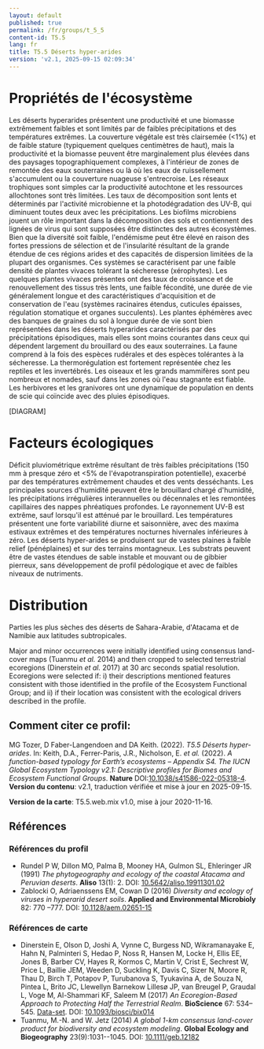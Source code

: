 ```yaml
---
layout: default
published: true
permalink: /fr/groups/t_5_5
content-id: T5.5
lang: fr
title: T5.5 Déserts hyper-arides
version: 'v2.1, 2025-09-15 02:09:34'
---
```




# Propriétés de l'écosystème
 
Les déserts hyperarides présentent une productivité et une biomasse
extrêmement faibles et sont limités par de faibles précipitations et des
températures extrêmes. La couverture végétale est très clairsemée (\<1%)
et de faible stature (typiquement quelques centimètres de haut), mais la
productivité et la biomasse peuvent être marginalement plus élevées dans
des paysages topographiquement complexes, à l\'intérieur de zones de
remontée des eaux souterraines ou là où les eaux de ruissellement
s\'accumulent ou la couverture nuageuse s\'entrecroise. Les réseaux
trophiques sont simples car la productivité autochtone et les ressources
allochtones sont très limitées. Les taux de décomposition sont lents et
déterminés par l\'activité microbienne et la photodégradation des UV-B,
qui diminuent toutes deux avec les précipitations. Les biofilms
microbiens jouent un rôle important dans la décomposition des sols et
contiennent des lignées de virus qui sont supposées être distinctes des
autres écosystèmes. Bien que la diversité soit faible, l\'endémisme peut
être élevé en raison des fortes pressions de sélection et de
l\'insularité résultant de la grande étendue de ces régions arides et
des capacités de dispersion limitées de la plupart des organismes. Ces
systèmes se caractérisent par une faible densité de plantes vivaces
tolérant la sécheresse (xérophytes). Les quelques plantes vivaces
présentes ont des taux de croissance et de renouvellement des tissus
très lents, une faible fécondité, une durée de vie généralement longue
et des caractéristiques d\'acquisition et de conservation de l\'eau
(systèmes racinaires étendus, cuticules épaisses, régulation stomatique
et organes succulents). Les plantes éphémères avec des banques de
graines du sol à longue durée de vie sont bien représentées dans les
déserts hyperarides caractérisés par des précipitations épisodiques,
mais elles sont moins courantes dans ceux qui dépendent largement du
brouillard ou des eaux souterraines. La faune comprend à la fois des
espèces rudérales et des espèces tolérantes à la sécheresse. La
thermorégulation est fortement représentée chez les reptiles et les
invertébrés. Les oiseaux et les grands mammifères sont peu nombreux et
nomades, sauf dans les zones où l\'eau stagnante est fiable. Les
herbivores et les granivores ont une dynamique de population en dents de
scie qui coïncide avec des pluies épisodiques.

[DIAGRAM]

# Facteurs écologiques
 
Déficit pluviométrique extrême résultant de très faibles précipitations
(150 mm à presque zéro et \<5% de l\'évapotranspiration potentielle),
exacerbé par des températures extrêmement chaudes et des vents
desséchants. Les principales sources d\'humidité peuvent être le
brouillard chargé d\'humidité, les précipitations irrégulières
interannuelles ou décennales et les remontées capillaires des nappes
phréatiques profondes. Le rayonnement UV-B est extrême, sauf lorsqu\'il
est atténué par le brouillard. Les températures présentent une forte
variabilité diurne et saisonnière, avec des maxima estivaux extrêmes et
des températures nocturnes hivernales inférieures à zéro. Les déserts
hyper-arides se produisent sur de vastes plaines à faible relief
(pénéplaines) et sur des terrains montagneux. Les substrats peuvent être
de vastes étendues de sable instable et mouvant ou de gibbier pierreux,
sans développement de profil pédologique et avec de faibles niveaux de
nutriments.
 
# Distribution
 
Parties les plus sèches des déserts de Sahara-Arabie, d\'Atacama et de
Namibie aux latitudes subtropicales.

Major and minor occurrences were initially identified using consensus land-cover maps (Tuanmu _et al._ 2014) and then cropped to selected terrestrial ecoregions (Dinerstein _et al._ 2017) at 30 arc seconds spatial resolution. Ecoregions were selected if: i) their descriptions mentioned features consistent with those identified in the profile of the Ecosystem Functional Group; and ii) if their location was consistent with the ecological drivers described in the profile.

## Comment citer ce profil:

MG Tozer, D Faber-Langendoen and DA Keith. (2022). *T5.5 Déserts hyper-arides*. In: Keith, D.A., Ferrer-Paris, J.R., Nicholson, E. *et al.* (2022). *A function-based typology for Earth’s ecosystems – Appendix S4. The IUCN Global Ecosystem Typology v2.1: Descriptive profiles for Biomes and Ecosystem Functional Groups*. **Nature** DOI:[10.1038/s41586-022-05318-4](https://doi.org/10.1038/s41586-022-05318-4).
**Version du contenu**: v2.1, traduction vérifiée et mise à jour en 2025-09-15.

**Version de la carte**: T5.5.web.mix v1.0, mise à jour 2020-11-16.

## Références

### Références du profil

* Rundel P W, Dillon MO, Palma B, Mooney HA, Gulmon SL, Ehleringer JR  (1991) *The phytogeography and ecology of the coastal Atacama and Peruvian deserts*. **Aliso** 13(1): 2. DOI: [10.5642/aliso.19911301.02](http://doi.org/10.5642/aliso.19911301.02)
* Zablocki O, Adriaenssens EM, Cowan D  (2016) *Diversity and ecology of viruses in hyperarid desert soils*. **Applied and Environmental Microbioly** 82: 770 –777. DOI: [10.1128/aem.02651-15](http://doi.org/10.1128/aem.02651-15)

### Références de carte
* Dinerstein E, Olson D, Joshi A, Vynne C, Burgess ND, Wikramanayake E, Hahn N, Palminteri S, Hedao P, Noss R, Hansen M, Locke H, Ellis EE, Jones B, Barber CV, Hayes R, Kormos C, Martin V, Crist E, Sechrest W, Price L, Baillie JEM, Weeden D, Suckling K, Davis C, Sizer N, Moore R, Thau D, Birch T, Potapov P, Turubanova S, Tyukavina A, de Souza N, Pintea L, Brito JC, Llewellyn Barnekow Lillesø JP, van Breugel P, Graudal L, Voge M, Al-Shammari KF, Saleem M  (2017) *An Ecoregion-Based Approach to Protecting Half the Terrestrial Realm*. **BioScience** 67: 534–545. [Data-set](https://ecoregions2017.appspot.com/). DOI: [10.1093/biosci/bix014](http://doi.org/10.1093/biosci/bix014)
* Tuanmu, M.-N. and W. Jetz (2014) *A global 1-km consensus land-cover product for biodiversity and ecosystem modeling*. **Global Ecology and Biogeography** 23(9):1031--1045. DOI: [10.1111/geb.12182](http://doi.org/10.1111/geb.12182)

